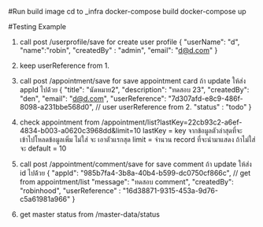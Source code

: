 #Run build image
cd to _infra
docker-compose build
docker-compose up

#Testing Example
1. call post /userprofile/save for create user profile
{
    "userName": "d",
    "name":"robin",
    "createdBy" : "admin",
    "email": "d@d.com"
}

2. keep userReference from 1.
3. call post /appointment/save for save appointment card ถ้า update ให้ส่ง appId ไปด้้วย
{
    "title": "นัดหมาย2",
    "description": "ทดสอบ 23",
    "createdBy": "den",
    "email": "d@d.com",
    "userReference": "7d307afd-e8c9-486f-8098-a231bbe568d0",  // user userReference from 2.
    "status" : "todo"
}

4. check appointment from /appointment/list?lastKey=22cb93c2-a6ef-4834-b003-a0620c3968dd&limit=10
    lastKey = key จากข้อมูลตัวล่าสุดที่จะเข้าไปโหลดข้อมูลเพิ่ม ไม่ใส่ จะ เอาตัวแรกสุด
    limit = จำนวน record ที่จะนำมาแสดง ถ้าไม่ใส่ จะ default = 10

5. call post /appointment/comment/save for save comment ถ้า update ให้ส่ง id ไปด้้วย
{
    "appId": "985b7fa4-3b8a-40b4-b599-dc0750cf866c", // get from appointment/list
    "message": "ทดสอบ comment",
    "createdBy": "robinhood",
    "userReference" : "16d38871-9315-453a-9d76-c5a61981a966"
}

6. get master status from /master-data/status